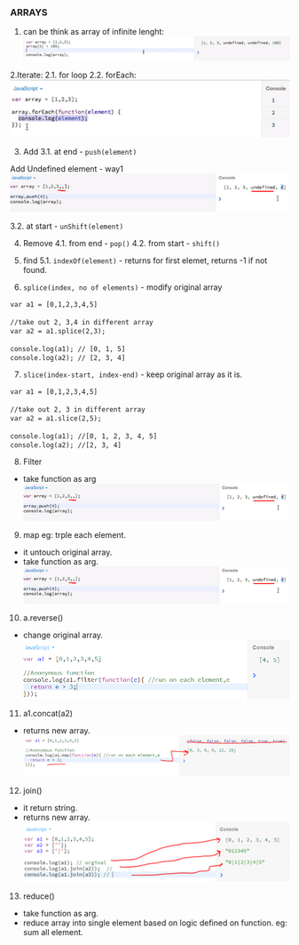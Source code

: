 ### ARRAYS
1. can be think as array of infinite lenght:
![](https://github.com/lekhrajdinkar/javaScript/blob/master/Notes/asset/array1.PNG)

2.Iterate:
2.1. for loop
2.2. forEach:
![](https://github.com/lekhrajdinkar/javaScript/blob/master/Notes/asset/array2.PNG)

3. Add
3.1. at end - `push(element)`

Add Undefined element - way1
![](https://github.com/lekhrajdinkar/javaScript/blob/master/Notes/asset/array3.PNG)

3.2. at start - `unShift(element)`

4. Remove
4.1. from end - `pop()`
4.2. from start - `shift()`

5. find
5.1. `indexOf(element)` - returns for first elemet, returns -1 if not found.

6. `splice(index, no of elements)` - modify original array
```
var a1 = [0,1,2,3,4,5]

//take out 2, 3,4 in different array
var a2 = a1.splice(2,3);

console.log(a1); // [0, 1, 5]
console.log(a2); // [2, 3, 4]
```

7. `slice(index-start, index-end)` - keep original array as it is.
```
var a1 = [0,1,2,3,4,5]

//take out 2, 3 in different array
var a2 = a1.slice(2,5);

console.log(a1); //[0, 1, 2, 3, 4, 5]
console.log(a2); //[2, 3, 4]
```

8. Filter
- take function as arg
![](https://github.com/lekhrajdinkar/javaScript/blob/master/Notes/asset/array3.PNG)

9. map eg: trple each element.
- it untouch original array.
- take function as arg.
![](https://github.com/lekhrajdinkar/javaScript/blob/master/Notes/asset/array3.PNG)

10. a.reverse() 
- change original array.
![](https://github.com/lekhrajdinkar/javaScript/blob/master/Notes/asset/array4.PNG)

11. a1.concat(a2) 
- returns new array.
![](https://github.com/lekhrajdinkar/javaScript/blob/master/Notes/asset/array5.PNG)

12. join() 
- it return string. 
- returns new array.
![](https://github.com/lekhrajdinkar/javaScript/blob/master/Notes/asset/array6.PNG)

13. reduce()
- take function as arg.
- reduce array into single element based on logic defined on function. eg: sum all element.



  